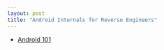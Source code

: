 ```yaml
---
layout: post
title: "Android Internals for Reverse Engineers"
---
```


* [Android 101](/android-reversing/Android101/)